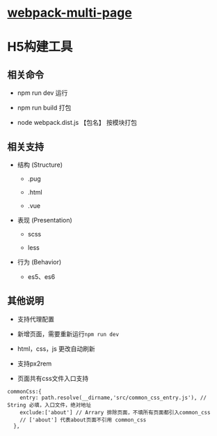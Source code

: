 # [webpack-multi-page](https://github.com/lfyfly/webpack-multi-page)


# H5构建工具

## 相关命令

- npm run dev 运行

- npm run build 打包

- node webpack.dist.js  【包名】 按模块打包

## 相关支持

- 结构 (Structure)

    - .pug

    - .html

    - .vue

- 表现 (Presentation)

    - scss

    - less

- 行为 (Behavior)

    - es5、es6

## 其他说明

- 支持代理配置

- 新增页面，需要重新运行`npm run dev`

- html，css，js 更改自动刷新

- 支持px2rem

- 页面共有css文件入口支持

```
commonCss:{
    entry: path.resolve(__dirname,'src/common_css_entry.js'), // String 必填，入口文件，绝对地址
    exclude:['about'] // Arrary 排除页面，不填所有页面都引入common_css
    // ['about'] 代表about页面不引用 common_css
  },
```
